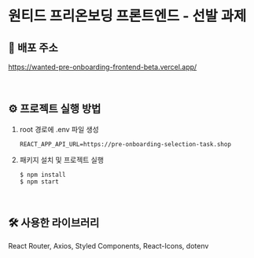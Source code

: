 # 원티드 프리온보딩 프론트엔드 - 선발 과제

## 🚀 배포 주소

https://wanted-pre-onboarding-frontend-beta.vercel.app/

<br />

## ⚙️ 프로젝트 실행 방법

1. root 경로에 .env 파일 생성
    ```
    REACT_APP_API_URL=https://pre-onboarding-selection-task.shop
    ```

2. 패키지 설치 및 프로젝트 실행
    ```
    $ npm install
    $ npm start
    ```

<br />

## 🛠 사용한 라이브러리
React Router, Axios, Styled Components, React-Icons, dotenv
